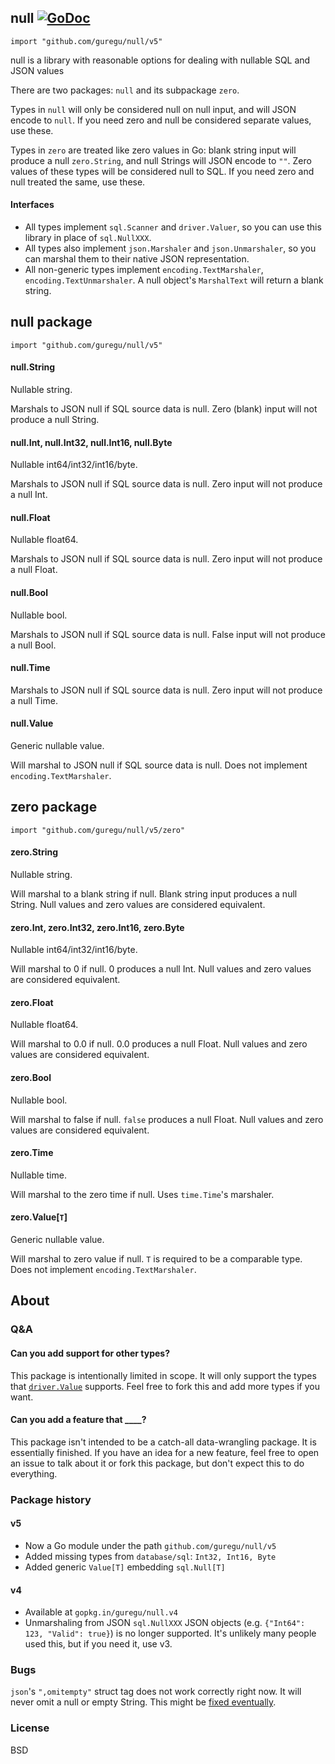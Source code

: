 ## null [![GoDoc](https://godoc.org/github.com/guregu/null/v5?status.svg)](https://godoc.org/github.com/guregu/null/v5)
`import "github.com/guregu/null/v5"`

null is a library with reasonable options for dealing with nullable SQL and JSON values

There are two packages: `null` and its subpackage `zero`. 

Types in `null` will only be considered null on null input, and will JSON encode to `null`. If you need zero and null be considered separate values, use these.

Types in `zero` are treated like zero values in Go: blank string input will produce a null `zero.String`, and null Strings will JSON encode to `""`. Zero values of these types will be considered null to SQL. If you need zero and null treated the same, use these.

#### Interfaces

- All types implement `sql.Scanner` and `driver.Valuer`, so you can use this library in place of `sql.NullXXX`.
- All types also implement `json.Marshaler` and `json.Unmarshaler`, so you can marshal them to their native JSON representation.
- All non-generic types implement `encoding.TextMarshaler`, `encoding.TextUnmarshaler`. A null object's `MarshalText` will return a blank string.

## null package

`import "github.com/guregu/null/v5"`

#### null.String
Nullable string.

Marshals to JSON null if SQL source data is null. Zero (blank) input will not produce a null String.

#### null.Int, null.Int32, null.Int16, null.Byte
Nullable int64/int32/int16/byte. 

Marshals to JSON null if SQL source data is null. Zero input will not produce a null Int.

#### null.Float
Nullable float64. 

Marshals to JSON null if SQL source data is null. Zero input will not produce a null Float.

#### null.Bool
Nullable bool. 

Marshals to JSON null if SQL source data is null. False input will not produce a null Bool.

#### null.Time

Marshals to JSON null if SQL source data is null. Zero input will not produce a null Time.

#### null.Value
Generic nullable value.

Will marshal to JSON null if SQL source data is null. Does not implement `encoding.TextMarshaler`.

## zero package

`import "github.com/guregu/null/v5/zero"`

#### zero.String
Nullable string.

Will marshal to a blank string if null. Blank string input produces a null String. Null values and zero values are considered equivalent.

#### zero.Int, zero.Int32, zero.Int16, zero.Byte
Nullable int64/int32/int16/byte. 

Will marshal to 0 if null. 0 produces a null Int. Null values and zero values are considered equivalent. 

#### zero.Float
Nullable float64.

Will marshal to 0.0 if null. 0.0 produces a null Float. Null values and zero values are considered equivalent. 

#### zero.Bool
Nullable bool.

Will marshal to false if null. `false` produces a null Float. Null values and zero values are considered equivalent.

#### zero.Time
Nullable time.

Will marshal to the zero time if null. Uses `time.Time`'s marshaler.

#### zero.Value[`T`]
Generic nullable value.

Will marshal to zero value if null. `T` is required to be a comparable type. Does not implement `encoding.TextMarshaler`.

## About

### Q&A

#### Can you add support for other types?
This package is intentionally limited in scope. It will only support the types that [`driver.Value`](https://godoc.org/database/sql/driver#Value) supports. Feel free to fork this and add more types if you want.

#### Can you add a feature that ____?
This package isn't intended to be a catch-all data-wrangling package. It is essentially finished. If you have an idea for a new feature, feel free to open an issue to talk about it or fork this package, but don't expect this to do everything.

### Package history

#### v5
- Now a Go module under the path `github.com/guregu/null/v5`
- Added missing types from `database/sql`: `Int32, Int16, Byte`
- Added generic `Value[T]` embedding `sql.Null[T]`

#### v4
- Available at `gopkg.in/guregu/null.v4`
- Unmarshaling from JSON `sql.NullXXX` JSON objects (e.g. `{"Int64": 123, "Valid": true}`) is no longer supported. It's unlikely many people used this, but if you need it, use v3.

### Bugs
`json`'s `",omitempty"` struct tag does not work correctly right now. It will never omit a null or empty String. This might be [fixed eventually](https://github.com/golang/go/issues/11939).

### License
BSD

